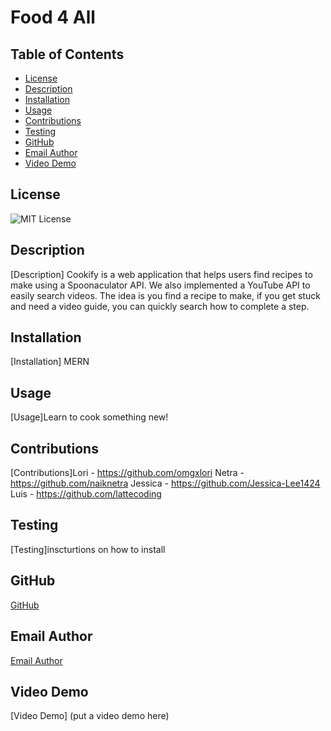 # Food 4 All

## Table of Contents
- [License](#license)
- [Description](#description)
- [Installation](#installation)
- [Usage](#usage)
- [Contributions](#contributions)
- [Testing](#testing)
- [GitHub](#github)
- [Email Author](#email-author)
- [Video Demo](#video-demo)

## License
![MIT License](https://img.shields.io/badge/License-MIT-yellow.svg)

## Description
[Description] Cookify is a web application that helps users find recipes to make using a Spoonaculator API. We also implemented a YouTube API to easily search videos. The idea is you find a recipe to make, if you get stuck and need a video guide, you can quickly search how to complete a step.

## Installation
[Installation] MERN

## Usage
[Usage]Learn to cook something new!

## Contributions
[Contributions]Lori - https://github.com/omgxlori
Netra - https://github.com/naiknetra
Jessica - https://github.com/Jessica-Lee1424
Luis - https://github.com/lattecoding

## Testing

[Testing]inscturtions on how to install

## GitHub
[GitHub](https://github.com/lattecoding/food-4-all)

## Email Author
[Email Author](mailto:Project3@test.mail)

## Video Demo
[Video Demo] (put a video demo here)
